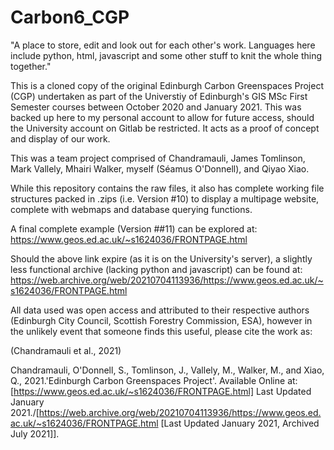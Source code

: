 # Carbon6_CGP
"A place to store, edit and look out for each other's work. Languages here include python, html, javascript and some other stuff to knit the whole thing together."

This is a cloned copy of the original Edinburgh Carbon Greenspaces Project (CGP) undertaken as part of the Universtiy of Edinburgh's GIS MSc First Semester courses between October 2020 and January 2021. This was backed up here to my personal account to allow for future access, should the University account on Gitlab be restricted. It acts as a proof of concept and display of our work.

This was a team project comprised of Chandramauli, James Tomlinson, Mark Vallely, Mhairi Walker, myself (Séamus O'Donnell), and Qiyao Xiao.

While this repository contains the raw files, it also has complete working file structures packed in .zips (i.e. Version #10) to display a multipage website, complete with webmaps and 
database querying functions.

A final complete example (Version ##11) can be explored at: 
https://www.geos.ed.ac.uk/~s1624036/FRONTPAGE.html

Should the above link expire (as it is on the University's server), a slightly less functional archive (lacking python and javascript) can be found at: 
https://web.archive.org/web/20210704113936/https://www.geos.ed.ac.uk/~s1624036/FRONTPAGE.html

All data used was open access and attributed to their respective authors (Edinburgh City Council, Scottish Forestry Commission, ESA), however in the unlikely event that someone finds this useful, please cite the work as:

(Chandramauli et al., 2021)

Chandramauli, O'Donnell, S., Tomlinson, J., Vallely, M., Walker, M., and Xiao, Q., 2021.'Edinburgh Carbon Greenspaces Project'. Available Online at: [https://www.geos.ed.ac.uk/~s1624036/FRONTPAGE.html] Last Updated January 2021./[https://web.archive.org/web/20210704113936/https://www.geos.ed.ac.uk/~s1624036/FRONTPAGE.html [Last Updated January 2021, Archived July 2021]].
